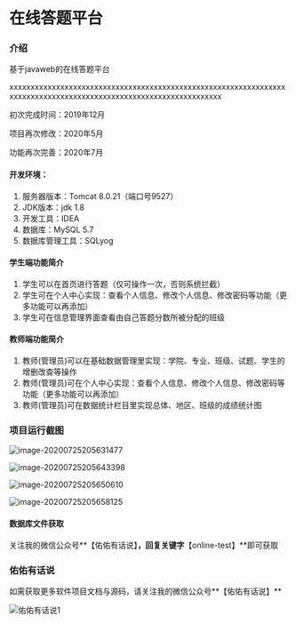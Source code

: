 # 在线答题平台

### 介绍

基于javaweb的在线答题平台

xxxxxxxxxxxxxxxxxxxxxxxxxxxxxxxxxxxxxxxxxxxxxxxxxxxxxxxxxxxxxxxxxxxxxxxxxxxxxxxxxxxxxxxxxxxxxxxxxxxxxxxxxxxxxxxxxxx

初次完成时间：2019年12月

项目再次修改：2020年5月

功能再次完善：2020年7月

#### 开发环境：

1. 服务器版本：Tomcat 8.0.21（端口号9527）
2. JDK版本：jdk 1.8
3. 开发工具：IDEA
4. 数据库：MySQL 5.7
5. 数据库管理工具：SQLyog

#### 学生端功能简介

1. 学生可以在首页进行答题（仅可操作一次，否则系统拦截）
2. 学生可在个人中心实现：查看个人信息、修改个人信息、修改密码等功能（更多功能可以再添加）
3. 学生可在信息管理界面查看由自己答题分数所被分配的班级

#### 教师端功能简介

1. 教师(管理员)可以在基础数据管理里实现：学院、专业、班级、试题、学生的增删改查等操作
2. 教师(管理员)可在个人中心实现：查看个人信息、修改个人信息、修改密码等功能（更多功能可以再添加）
3. 教师(管理员)可在数据统计栏目里实现总体、地区、班级的成绩统计图

### 项目运行截图

![image-20200725205631477](https://gitee.com/YOUYOU-xcu/images/raw/master/mini/onlinetest1.png)

![image-20200725205643398](https://gitee.com/YOUYOU-xcu/images/raw/master/mini/onlinetest2.png)

![image-20200725205650610](https://gitee.com/YOUYOU-xcu/images/raw/master/mini/onlinetest3.png)

![image-20200725205658125](https://gitee.com/YOUYOU-xcu/images/raw/master/mini/onlinetest4.png)

#### 数据库文件获取

关注我的微信公众号**【佑佑有话说】**，回复关键字**【online-test】**即可获取

### 佑佑有话说

如需获取更多软件项目文档与源码，请关注我的微信公众号**【佑佑有话说】**

![佑佑有话说1](https://gitee.com/YOUYOU-xcu/images/raw/master/mini/佑佑有话说1.png)

